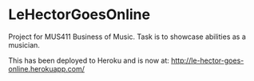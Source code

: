 # LeHectorGoesOnline
Project for MUS411 Business of Music. Task is to showcase abilities as a musician.

This has been deployed to Heroku and is now at:
http://le-hector-goes-online.herokuapp.com/
